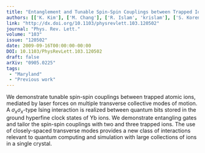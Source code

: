 ```yaml
---
title: "Entanglement and Tunable Spin-Spin Couplings between Trapped Ions Using Multiple Transverse Modes"
authors: [['K. Kim'], ['M. Chang'], ['R. Islam', 'krislam'], ['S. Korenblit'], ['L. Duan'], ['C. Monroe']]
link: "http://dx.doi.org/10.1103/physrevlett.103.120502"
journal: "Phys. Rev. Lett."
volume: "103"
issue: "120502"
date: 2009-09-16T00:00:00-00:00
DOI: 10.1103/PhysRevLett.103.120502
draft: false
arXiv: "0905.0225"
tags:
 - "Maryland"	
 - "Previous work"
---
```




We demonstrate tunable spin-spin couplings between trapped atomic ions,
mediated by laser forces on multiple transverse collective modes of motion. A
$\sigma_x \sigma_x$-type Ising interaction is realized between quantum bits
stored in the ground hyperfine clock states of Yb ions. We demonstrate
entangling gates and tailor the spin-spin couplings with two and three trapped
ions. The use of closely-spaced transverse modes provides a new class of
interactions relevant to quantum computing and simulation with large
collections of ions in a single crystal.
